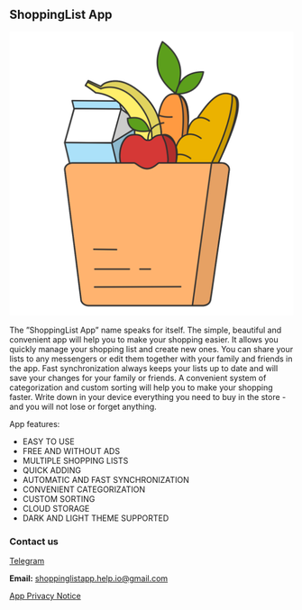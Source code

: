 ## ShoppingList App

![App logo](appicon.png)

The ”ShoppingList App” name speaks for itself. The simple, beautiful and convenient app will help you to make your shopping easier. It allows you quickly manage your shopping list and create new ones. You can share your lists to any messengers or edit them together with your family and friends in the app. Fast synchronization always keeps your lists up to date and will save your changes for your family or friends. A convenient system of categorization and custom sorting will help you to make your shopping faster. Write down in your device everything you need to buy in the store - and you will not lose or forget anything.

App features:
- EASY TO USE
- FREE AND WITHOUT ADS
- MULTIPLE SHOPPING LISTS
- QUICK ADDING
- AUTOMATIC AND FAST SYNCHRONIZATION
- CONVENIENT CATEGORIZATION
- CUSTOM SORTING 
- CLOUD STORAGE
- DARK AND LIGHT THEME SUPPORTED

### Contact us

[Telegram](https://t.me/shoppinglistappsupport)

**Email:** shoppinglistapp.help.io@gmail.com



[App Privacy Notice](https://srozhina.github.io/shoppinglistapp/privacy)
